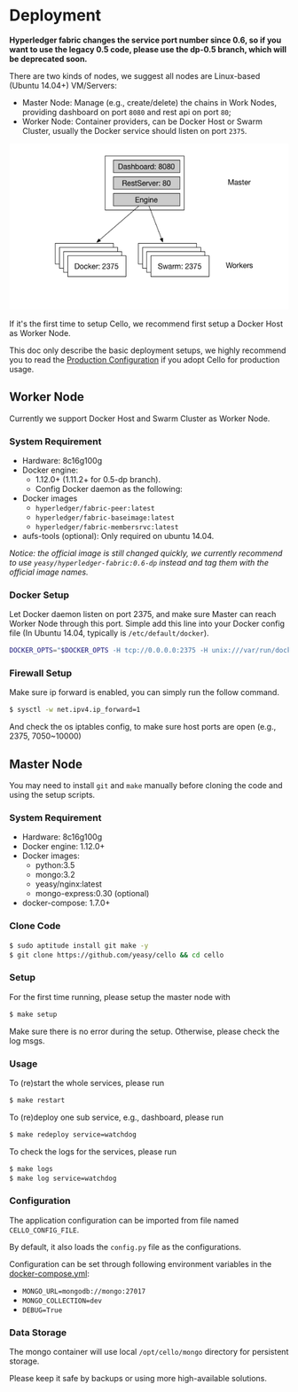 # Deployment

**Hyperledger fabric changes the service port number since 0.6, so if you want to use the legacy 0.5 code, please use the dp-0.5 branch, which will be deprecated soon.**

There are two kinds of nodes, we suggest all nodes are Linux-based (Ubuntu 14.04+) VM/Servers: 

* Master Node: Manage (e.g., create/delete) the chains in Work Nodes, providing dashboard on port `8080` and rest api on port `80`;
* Worker Node: Container providers, can be Docker Host or Swarm Cluster, usually the Docker service should listen on port `2375`.

![Deployment topology](imgs/deployment.png)

If it's the first time to setup Cello, we recommend first setup a Docker Host as Worker Node. 

This doc only describe the basic deployment setups, we highly recommend you to read the [Production Configuration](production_config.md) if you adopt Cello for production usage.

## Worker Node
Currently we support Docker Host and Swarm Cluster as Worker Node.

### System Requirement
* Hardware: 8c16g100g
* Docker engine:
    - 1.12.0+ (1.11.2+ for 0.5-dp branch).
    - Config Docker daemon as the following:
* Docker images
    - `hyperledger/fabric-peer:latest`
    - `hyperledger/fabric-baseimage:latest`
    - `hyperledger/fabric-membersrvc:latest`
* aufs-tools (optional): Only required on ubuntu 14.04.

*Notice: the official image is still changed quickly, we currently recommend to use `yeasy/hyperledger-fabric:0.6-dp` instead and tag them with the official image names.*

### Docker Setup

Let Docker daemon listen on port 2375, and make sure Master can reach Worker Node through this port. Simple add this line into your Docker config file (In Ubuntu 14.04, typically is `/etc/default/docker`).
```sh
DOCKER_OPTS="$DOCKER_OPTS -H tcp://0.0.0.0:2375 -H unix:///var/run/docker.sock --api-cors-header='*' --default-ulimit=nofile=8192:16384 --default-ulimit=nproc=8192:16384"
```

### Firewall Setup
Make sure ip forward is enabled, you can simply run the follow command.

```sh
$ sysctl -w net.ipv4.ip_forward=1
```
And check the os iptables config, to make sure host ports are open (e.g., 2375, 7050~10000)

## Master Node
You may need to install `git` and `make` manually before cloning the code and using the setup scripts. 

### System Requirement
* Hardware: 8c16g100g
* Docker engine: 1.12.0+
* Docker images:
    - python:3.5
    - mongo:3.2
    - yeasy/nginx:latest
    - mongo-express:0.30 (optional)
* docker-compose: 1.7.0+


### Clone Code

```sh
$ sudo aptitude install git make -y
$ git clone https://github.com/yeasy/cello && cd cello
```

###  Setup

For the first time running, please setup the master node with

```sh
$ make setup
```

Make sure there is no error during the setup. Otherwise, please check the log msgs.

### Usage

To (re)start the whole services, please run

```sh
$ make restart
```

To (re)deploy one sub service, e.g., dashboard, please run

```sh
$ make redeploy service=watchdog
```

To check the logs for the services, please run

```sh
$ make logs
$ make log service=watchdog
```

### Configuration
The application configuration can be imported from file named `CELLO_CONFIG_FILE`.

By default, it also loads the `config.py` file as the configurations.

Configuration can be set through following environment variables in the [docker-compose.yml](docker-compose.yml):

* `MONGO_URL=mongodb://mongo:27017`
* `MONGO_COLLECTION=dev`
* `DEBUG=True`

### Data Storage
The mongo container will use local `/opt/cello/mongo` directory for persistent storage. 

Please keep it safe by backups or using more high-available solutions.
